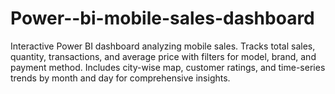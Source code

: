 # Power--bi-mobile-sales-dashboard
Interactive Power BI dashboard analyzing mobile sales. Tracks total sales, quantity, transactions, and average price with filters for model, brand, and payment method. Includes city-wise map, customer ratings, and time-series trends by month and day for comprehensive insights.
